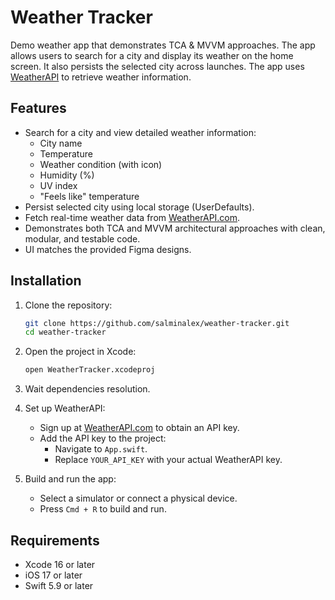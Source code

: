 # Weather Tracker

Demo weather app that demonstrates TCA & MVVM approaches. The app allows users to search for a city and display its weather on the home screen. It also persists the selected city across launches. The app uses [WeatherAPI](https://www.weatherapi.com/docs/) to retrieve weather information.

## Features

- Search for a city and view detailed weather information:
  - City name
  - Temperature
  - Weather condition (with icon)
  - Humidity (%)
  - UV index
  - "Feels like" temperature
- Persist selected city using local storage (UserDefaults).
- Fetch real-time weather data from [WeatherAPI.com](https://www.weatherapi.com/).
- Demonstrates both TCA and MVVM architectural approaches with clean, modular, and testable code.
- UI matches the provided Figma designs.

## Installation

1. Clone the repository:
   ```bash
   git clone https://github.com/salminalex/weather-tracker.git
   cd weather-tracker
   ```

2. Open the project in Xcode:
   ```bash
   open WeatherTracker.xcodeproj
   ```

3. Wait dependencies resolution.

4. Set up WeatherAPI:
   - Sign up at [WeatherAPI.com](https://www.weatherapi.com/) to obtain an API key.
   - Add the API key to the project:
     - Navigate to `App.swift`.
     - Replace `YOUR_API_KEY` with your actual WeatherAPI key.

5. Build and run the app:
   - Select a simulator or connect a physical device.
   - Press `Cmd + R` to build and run.

## Requirements
- Xcode 16 or later
- iOS 17 or later
- Swift 5.9 or later
